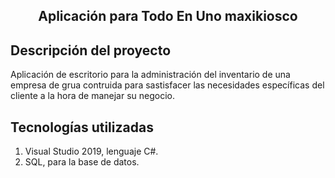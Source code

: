  <h2 align="center">
Aplicación para Todo En Uno maxikiosco
</h2>

## Descripción del proyecto
Aplicación de escritorio para la administración del inventario de una empresa de grua contruida para sastisfacer las necesidades específicas del cliente a la hora de manejar su negocio.

## Tecnologías utilizadas
1. Visual Studio 2019, lenguaje C#.
2. SQL, para la base de datos.

